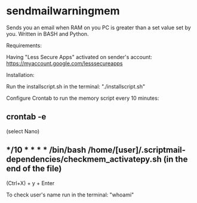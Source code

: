# sendmailwarningmem
Sends you an email when RAM on you PC is greater than a set value set by you. Written in BASH and Python.

Requirements:

  Having "Less Secure Apps" activated on sender's account: https://myaccount.google.com/lesssecureapps
  
  
Installation:

  Run the installscript.sh in the terminal:         "./installscript.sh"
  
  Configure Crontab to run the memory script every 10 minutes:
  
  crontab -e
  -----------------                                                                
  (select Nano)
 
  */10 * * * * /bin/bash /home/[user]/.scriptmail-dependencies/checkmem_activatepy.sh         (in the end of the file)
  -----------------
  (Ctrl+X) + y + Enter
  
  To check user's name run in the terminal: "whoami"
